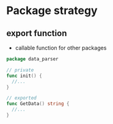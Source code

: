 # Package strategy

## export function
- callable function for other packages
```Go
package data_parser

// private
func init() {
  //...
}

// exported
func GetData() string {
  //...
}
```
